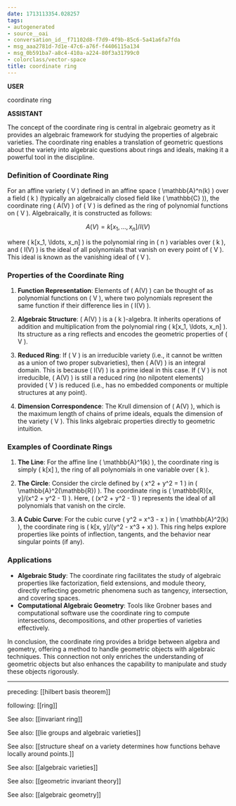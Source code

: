 ```yaml
---
date: 1713113354.028257
tags:
- autogenerated
- source__oai
- conversation_id__f71102d8-f7d9-4f9b-85c6-5a41a6fa7fda
- msg_aaa2781d-7d1e-47c6-a76f-f4406115a134
- msg_0b591ba7-a8c4-410a-a224-80f3a31799c0
- colorclass/vector-space
title: coordinate ring
---
```


**USER**

coordinate ring


**ASSISTANT**

The concept of the coordinate ring is central in algebraic geometry as it provides an algebraic framework for studying the properties of algebraic varieties. The coordinate ring enables a translation of geometric questions about the variety into algebraic questions about rings and ideals, making it a powerful tool in the discipline.

### Definition of Coordinate Ring

For an affine variety \( V \) defined in an affine space \( \mathbb{A}^n(k) \) over a field \( k \) (typically an algebraically closed field like \( \mathbb{C} \)), the coordinate ring \( A(V) \) of \( V \) is defined as the ring of polynomial functions on \( V \). Algebraically, it is constructed as follows:

$$
A(V) = k[x_1, \ldots, x_n] / I(V)
$$

where \( k[x_1, \ldots, x_n] \) is the polynomial ring in \( n \) variables over \( k \), and \( I(V) \) is the ideal of all polynomials that vanish on every point of \( V \). This ideal is known as the vanishing ideal of \( V \).

### Properties of the Coordinate Ring

1. **Function Representation**: Elements of \( A(V) \) can be thought of as polynomial functions on \( V \), where two polynomials represent the same function if their difference lies in \( I(V) \).

2. **Algebraic Structure**: \( A(V) \) is a \( k \)-algebra. It inherits operations of addition and multiplication from the polynomial ring \( k[x_1, \ldots, x_n] \). Its structure as a ring reflects and encodes the geometric properties of \( V \).

3. **Reduced Ring**: If \( V \) is an irreducible variety (i.e., it cannot be written as a union of two proper subvarieties), then \( A(V) \) is an integral domain. This is because \( I(V) \) is a prime ideal in this case. If \( V \) is not irreducible, \( A(V) \) is still a reduced ring (no nilpotent elements) provided \( V \) is reduced (i.e., has no embedded components or multiple structures at any point).

4. **Dimension Correspondence**: The Krull dimension of \( A(V) \), which is the maximum length of chains of prime ideals, equals the dimension of the variety \( V \). This links algebraic properties directly to geometric intuition.

### Examples of Coordinate Rings

1. **The Line**: For the affine line \( \mathbb{A}^1(k) \), the coordinate ring is simply \( k[x] \), the ring of all polynomials in one variable over \( k \).

2. **The Circle**: Consider the circle defined by \( x^2 + y^2 = 1 \) in \( \mathbb{A}^2(\mathbb{R}) \). The coordinate ring is \( \mathbb{R}[x, y]/(x^2 + y^2 - 1) \). Here, \( (x^2 + y^2 - 1) \) represents the ideal of all polynomials that vanish on the circle.

3. **A Cubic Curve**: For the cubic curve \( y^2 = x^3 - x \) in \( \mathbb{A}^2(k) \), the coordinate ring is \( k[x, y]/(y^2 - x^3 + x) \). This ring helps explore properties like points of inflection, tangents, and the behavior near singular points (if any).

### Applications

- **Algebraic Study**: The coordinate ring facilitates the study of algebraic properties like factorization, field extensions, and module theory, directly reflecting geometric phenomena such as tangency, intersection, and covering spaces.
- **Computational Algebraic Geometry**: Tools like Grobner bases and computational software use the coordinate ring to compute intersections, decompositions, and other properties of varieties effectively.

In conclusion, the coordinate ring provides a bridge between algebra and geometry, offering a method to handle geometric objects with algebraic techniques. This connection not only enriches the understanding of geometric objects but also enhances the capability to manipulate and study these objects rigorously.


---

preceding: [[hilbert basis theorem]]  


following: [[ring]]

See also: [[invariant ring]]


See also: [[lie groups and algebraic varieties]]


See also: [[structure sheaf on a variety determines how functions behave locally around points.]]


See also: [[algebraic varieties]]


See also: [[geometric invariant theory]]


See also: [[algebraic geometry]]